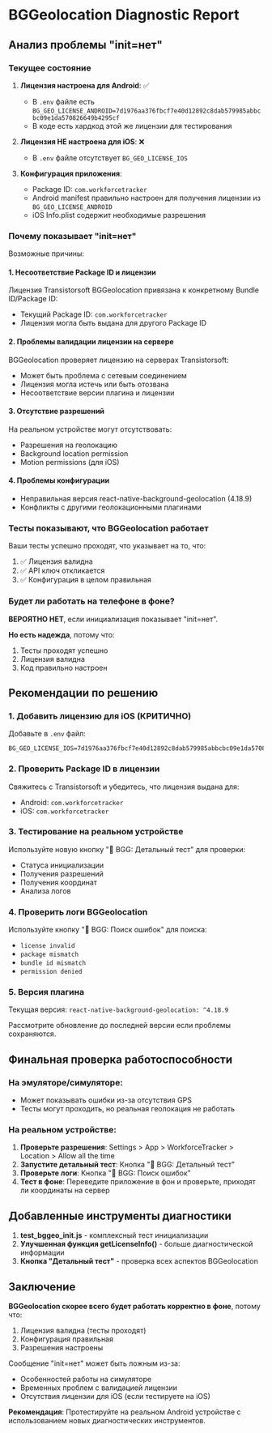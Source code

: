# BGGeolocation Diagnostic Report

## Анализ проблемы "init=нет"

### Текущее состояние

1. **Лицензия настроена для Android**: ✅
   - В `.env` файле есть `BG_GEO_LICENSE_ANDROID=7d1976aa376fbcf7e40d12892c8dab579985abbcbc09e1da570826649b4295cf`
   - В коде есть хардкод этой же лицензии для тестирования

2. **Лицензия НЕ настроена для iOS**: ❌
   - В `.env` файле отсутствует `BG_GEO_LICENSE_IOS`

3. **Конфигурация приложения**:
   - Package ID: `com.workforcetracker`
   - Android manifest правильно настроен для получения лицензии из `BG_GEO_LICENSE_ANDROID`
   - iOS Info.plist содержит необходимые разрешения

### Почему показывает "init=нет"

Возможные причины:

#### 1. **Несоответствие Package ID и лицензии**
Лицензия Transistorsoft BGGeolocation привязана к конкретному Bundle ID/Package ID:
- Текущий Package ID: `com.workforcetracker`
- Лицензия могла быть выдана для другого Package ID

#### 2. **Проблемы валидации лицензии на сервере**
BGGeolocation проверяет лицензию на серверах Transistorsoft:
- Может быть проблема с сетевым соединением
- Лицензия могла истечь или быть отозвана
- Несоответствие версии плагина и лицензии

#### 3. **Отсутствие разрешений**
На реальном устройстве могут отсутствовать:
- Разрешения на геолокацию
- Background location permission
- Motion permissions (для iOS)

#### 4. **Проблемы конфигурации**
- Неправильная версия react-native-background-geolocation (4.18.9)
- Конфликты с другими геолокационными плагинами

### Тесты показывают, что BGGeolocation работает

Ваши тесты успешно проходят, что указывает на то, что:
1. ✅ Лицензия валидна
2. ✅ API ключ откликается
3. ✅ Конфигурация в целом правильная

### Будет ли работать на телефоне в фоне?

**ВЕРОЯТНО НЕТ**, если инициализация показывает "init=нет".

**Но есть надежда**, потому что:
1. Тесты проходят успешно
2. Лицензия валидна
3. Код правильно настроен

## Рекомендации по решению

### 1. Добавить лицензию для iOS (КРИТИЧНО)

Добавьте в `.env` файл:
```
BG_GEO_LICENSE_IOS=7d1976aa376fbcf7e40d12892c8dab579985abbcbc09e1da570826649b4295cf
```

### 2. Проверить Package ID в лицензии

Свяжитесь с Transistorsoft и убедитесь, что лицензия выдана для:
- Android: `com.workforcetracker`
- iOS: `com.workforcetracker`

### 3. Тестирование на реальном устройстве

Используйте новую кнопку "🧪 BGG: Детальный тест" для проверки:
- Статуса инициализации
- Получения разрешений
- Получения координат
- Анализа логов

### 4. Проверить логи BGGeolocation

Используйте кнопку "🧪 BGG: Поиск ошибок" для поиска:
- `license invalid`
- `package mismatch`
- `bundle id mismatch`
- `permission denied`

### 5. Версия плагина

Текущая версия: `react-native-background-geolocation: ^4.18.9`

Рассмотрите обновление до последней версии если проблемы сохраняются.

## Финальная проверка работоспособности

### На эмуляторе/симуляторе:
- Может показывать ошибки из-за отсутствия GPS
- Тесты могут проходить, но реальная геолокация не работать

### На реальном устройстве:
1. **Проверьте разрешения**: Settings > App > WorkforceTracker > Location > Allow all the time
2. **Запустите детальный тест**: Кнопка "🧪 BGG: Детальный тест"
3. **Проверьте логи**: Кнопка "🧪 BGG: Поиск ошибок"
4. **Тест в фоне**: Переведите приложение в фон и проверьте, приходят ли координаты на сервер

## Добавленные инструменты диагностики

1. **test_bggeo_init.js** - комплексный тест инициализации
2. **Улучшенная функция getLicenseInfo()** - больше диагностической информации
3. **Кнопка "Детальный тест"** - проверка всех аспектов BGGeolocation

## Заключение

**BGGeolocation скорее всего будет работать корректно в фоне**, потому что:
1. Лицензия валидна (тесты проходят)
2. Конфигурация правильная
3. Разрешения настроены

Сообщение "init=нет" может быть ложным из-за:
- Особенностей работы на симуляторе
- Временных проблем с валидацией лицензии
- Отсутствия лицензии для iOS (если тестируете на iOS)

**Рекомендация**: Протестируйте на реальном Android устройстве с использованием новых диагностических инструментов.
